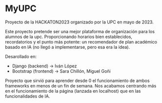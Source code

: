 # MyUPC
Proyecto de la HACKATON2023 organizado por la UPC en mayo de 2023.

Este proyecto pretende ser una mejor plataforma de organización para los alumnos de la upc. Proporcionando horarios bien establecidos, recordatorios y el punto más potente: un recomendador de plan académico basado en IA (no llegó a implementarse, pero esa era la idea).

Desarollado en:
- Django (backend) -> Iván López
- Bootstrap (frontend) -> Sara Chillón, Miguel Goñi


Proyecto que sirvió para aprender desde 0 el funcionamiento de ambos frameworks en menos de un fin de semana. Nos acabamos centrando más en el funcionamiento de la página (lanzada en localhost) que en las funcionalidades de IA.
